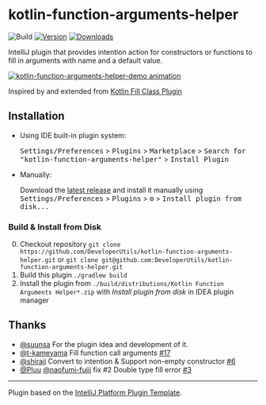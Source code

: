# kotlin-function-arguments-helper

![Build](https://github.com/WorkingDevel/kotlin-function-arguments-helper/workflows/Build/badge.svg)
[![Version](https://img.shields.io/jetbrains/plugin/v/com.github.developerutils.kotlin-function-arguments-helper.svg)](https://plugins.jetbrains.com/plugin/com.github.developerutils.kotlin-function-arguments-helper)
[![Downloads](https://img.shields.io/jetbrains/plugin/d/com.github.developerutils.kotlin-function-arguments-helper.svg)](https://plugins.jetbrains.com/plugin/com.github.developerutils.kotlin-function-arguments-helper)

<!-- Plugin description -->
IntelliJ plugin that provides intention action for constructors or functions to fill in arguments with name and a default value.


<a target="_blank" href="https://user-images.githubusercontent.com/774381/79955782-8f69a580-847f-11ea-94fa-c07a8816d7f8.gif">
  <img src="https://user-images.githubusercontent.com/774381/79955782-8f69a580-847f-11ea-94fa-c07a8816d7f8.gif" alt="kotlin-function-arguments-helper-demo animation" style="max-width:100%;"/>
</a>

<!-- Plugin description end -->

Inspired by and extended from [Kotlin Fill Class Plugin](https://github.com/suusan2go/kotlin-fill-class)

## Installation

- Using IDE built-in plugin system:
  
  <kbd>Settings/Preferences</kbd> > <kbd>Plugins</kbd> > <kbd>Marketplace</kbd> > <kbd>Search for "kotlin-function-arguments-helper"</kbd> >
  <kbd>Install Plugin</kbd>
  
- Manually:

  Download the [latest release](https://github.com/WorkingDevel/kotlin-function-arguments-helper/releases/latest) and install it manually using
  <kbd>Settings/Preferences</kbd> > <kbd>Plugins</kbd> > <kbd>⚙️</kbd> > <kbd>Install plugin from disk...</kbd>


### Build & Install from Disk

0. Checkout repository `git clone https://github.com/DeveloperUtils/kotlin-function-arguments-helper.git`
   or `git clone git@github.com:DeveloperUtils/kotlin-function-arguments-helper.git`
1. Build this plugin `./gradlew build`
2. Install the plugin from `./build/distributions/Kotlin Function Arguments Helper*.zip`
   with *Install plugin from disk* in IDEA plugin manager

## Thanks

- [@suunsa](https://github.com/suunsan2go) For the plugin idea and development of it.
- [@t-kameyama](https://github.com/t-kameyama) Fill function call arguments [#17](https://github.com/suusan2go/kotlin-fill-class/pull/17)
- [@shiraji](https://github.com/shiraji) Convert to intention & Support non-empty constructor [#6](https://github.com/suusan2go/kotlin-fill-class/pull/6)
- [@Pluu](https://github.com/Pluu) [@naofumi-fujii](https://github.com/naofumi-fujii]) fix #2 Double type fill error [#3](https://github.com/suusan2go/kotlin-fill-class/pull/3)

---
Plugin based on the [IntelliJ Platform Plugin Template][template].

[template]: https://github.com/JetBrains/intellij-platform-plugin-template

